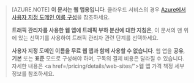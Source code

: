 > [AZURE.NOTE] **이 문서는 웹 앱용입니다**. 클라우드 서비스의 경우 <a href="/develop/net/common-tasks/custom-dns/">Azure에서 사용자 지정 도메인 이름 구성</a>을 참조하세요.
>
> **트래픽 관리자를 사용한 웹 앱에 트래픽 부하 분산에 대한 지침은**, 이 문서의 맨 위에 있는 선택기를 사용하여 트래픽 관리자 관련 단계를 선택하세요.
>
> **사용자 지정 도메인 이름을 무료 웹 앱과 함께 사용할 수 없습니다**. 웹 앱을 **공유**, **기본** 또는 **표준** 모드로 구성해야 하며, 구독의 결제 비용은 달라질 수 있습니다. 자세한 내용은 <a href=/pricing/details/web-sites/">웹 앱 가격 책정 세부 정보</a>를 참조하세요.

<!--HONumber=52--> 